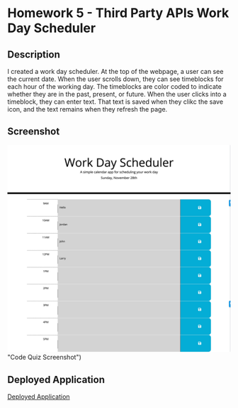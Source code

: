# Homework 5 - Third Party APIs Work Day Scheduler

## Description

I created a work day scheduler. At the top of the webpage, a user can see the current date.  When the user scrolls down, they can see timeblocks for each hour of the working day.  The timeblocks are color coded to indicate whether they are in the past, present, or future.  When the user clicks into a timeblock, they can enter text.  That text is saved when they clikc the save icon, and the text remains when they refresh the page.

## Screenshot

![Code Quiz Screenshot](Assets/screenshot.jpg) "Code Quiz Screenshot")

## Deployed Application

[Deployed Application](https://samrapow.github.io/homework5-third-party-APIs-work-day-scheduler/Develop/index.html)